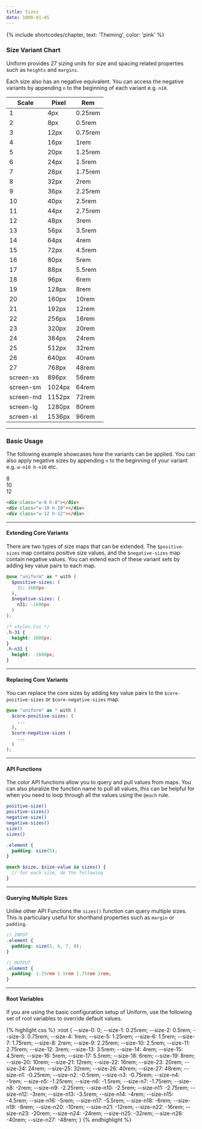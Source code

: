 ```yaml
---
title: Sizes
date: 1000-01-05
---
```


{% include shortcodes/chapter, text: 'Theming', color: 'pink' %}

### Size Variant Chart

Uniform provides 27 sizing units for size and spacing related properties such as `heights` and `margins`.

Each size also has an negative equivalent. You can access the negative variants by appending `n` to the beginning of each variant e.g. `n10`.

<div class="shadow-1 h-25 radius-sm overflow-hidden overflow-y-auto">
<table class="table shadow-none radius-0 relative">
  <thead class="uppercase font-xs font-600 tracking-1 color-black">
    <tr>
      <th class="sticky bg-white t-npx">
        Scale
      </th>
      <th class="sticky bg-white t-npx align-right">
        Pixel
      </th>
      <th class="sticky bg-white t-npx align-right">
        Rem
      </th>
    </tr>
  </thead>
  <tbody class="font-sm">
    <tr><td>1</td><td class="color-teal-700 align-right">4px</td><td class="color-gray-200 align-right">0.25rem</td>
    <tr><td>2</td><td class="color-teal-700 align-right">8px</td><td class="color-gray-200 align-right">0.5rem</td>
    <tr><td>3</td><td class="color-teal-700 align-right">12px</td><td class="color-gray-200 align-right">0.75rem</td>
    <tr><td>4</td><td class="color-teal-700 align-right">16px</td><td class="color-gray-200 align-right">1rem</td>
    <tr><td>5</td><td class="color-teal-700 align-right">20px</td><td class="color-gray-200 align-right">1.25rem</td>
    <tr><td>6</td><td class="color-teal-700 align-right">24px</td><td class="color-gray-200 align-right">1.5rem</td>
    <tr><td>7</td><td class="color-teal-700 align-right">28px</td><td class="color-gray-200 align-right">1.75rem</td>
    <tr><td>8</td><td class="color-teal-700 align-right">32px</td><td class="color-gray-200 align-right">2rem</td>
    <tr><td>9</td><td class="color-teal-700 align-right">36px</td><td class="color-gray-200 align-right">2.25rem</td>
    <tr><td>10</td><td class="color-teal-700 align-right">40px</td><td class="color-gray-200 align-right">2.5rem</td>
    <tr><td>11</td><td class="color-teal-700 align-right">44px</td><td class="color-gray-200 align-right">2.75rem</td>
    <tr><td>12</td><td class="color-teal-700 align-right">48px</td><td class="color-gray-200 align-right">3rem</td>
    <tr><td>13</td><td class="color-teal-700 align-right">56px</td><td class="color-gray-200 align-right">3.5rem</td>
    <tr><td>14</td><td class="color-teal-700 align-right">64px</td><td class="color-gray-200 align-right">4rem</td>
    <tr><td>15</td><td class="color-teal-700 align-right">72px</td><td class="color-gray-200 align-right">4.5rem</td>
    <tr><td>16</td><td class="color-teal-700 align-right">80px</td><td class="color-gray-200 align-right">5rem</td>
    <tr><td>17</td><td class="color-teal-700 align-right">88px</td><td class="color-gray-200 align-right">5.5rem</td>
    <tr><td>18</td><td class="color-teal-700 align-right">96px</td><td class="color-gray-200 align-right">6rem</td>
    <tr><td>19</td><td class="color-teal-700 align-right">128px</td><td class="color-gray-200 align-right">8rem</td>
    <tr><td>20</td><td class="color-teal-700 align-right">160px</td><td class="color-gray-200 align-right">10rem</td>
    <tr><td>21</td><td class="color-teal-700 align-right">192px</td><td class="color-gray-200 align-right">12rem</td>
    <tr><td>22</td><td class="color-teal-700 align-right">256px</td><td class="color-gray-200 align-right">16rem</td>
    <tr><td>23</td><td class="color-teal-700 align-right">320px</td><td class="color-gray-200 align-right">20rem</td>
    <tr><td>24</td><td class="color-teal-700 align-right">384px</td><td class="color-gray-200 align-right">24rem</td>
    <tr><td>25</td><td class="color-teal-700 align-right">512px</td><td class="color-gray-200 align-right">32rem</td>
    <tr><td>26</td><td class="color-teal-700 align-right">640px</td><td class="color-gray-200 align-right">40rem</td>
    <tr><td>27</td><td class="color-teal-700 align-right">768px</td><td class="color-gray-200 align-right">48rem</td>
    <tr><td>screen-xs</td><td class="color-teal-700 align-right">896px</td><td class="color-gray-200 align-right">56rem</td>
    <tr><td>screen-sm</td><td class="color-teal-700 align-right">1024px</td><td class="color-gray-200 align-right">64rem</td>
    <tr><td>screen-md</td><td class="color-teal-700 align-right">1152px</td><td class="color-gray-200 align-right">72rem</td>
    <tr><td>screen-lg</td><td class="color-teal-700 align-right">1280px</td><td class="color-gray-200 align-right">80rem</td>
    <tr><td>screen-xl</td><td class="color-teal-700 align-right">1536px</td><td class="color-gray-200 align-right">96rem</td>
  </tbody>
</table>
</div>

---

### Basic Usage

The following example showcases how the variants can be applied. You can also apply negative sizes by appending `n` to the beginning of your variant e.g. `w-n10 h-n10` etc.

<section class="radius-sm bg-silver-50 p-6 flex">
  <div class="flex align-items-center justify-content-center bg-black color-white font-600 w-8 h-8 radius-round mr-6">
    8
  </div>
  <div class="flex align-items-center justify-content-center bg-black color-white font-600 w-10 h-10 radius-round mr-6">
    10
  </div>
  <div class="flex align-items-center justify-content-center bg-black color-white font-600 w-12 h-12 radius-round">
    12
  </div>
</section>

```html
<div class="w-8 h-8"></div>
<div class="w-10 h-10"></div>
<div class="w-12 h-12"></div>
```

---

#### Extending Core Variants

There are two types of size maps that can be extended. The `$positive-sizes` map contains positive size values, and the `$negative-sizes` map contain negative values. You can extend each of these variant sets by adding key value pairs to each map.

```scss
@use "uniform" as * with (
  $positive-sizes: (
    31: 1600px
  ),
  $negative-sizes: (
    n31: -1600px
  )
);
```

```css
/* styles.css */
.h-31 {
  height: 1600px;
}
.h-n31 {
  height: -1600px;
}
```

---

#### Replacing Core Variants

You can replace the core sizes by adding key value pairs to the `$core-positive-sizes` or `$core-negative-sizes` map.

```scss
@use "uniform" as * with (
  $core-positive-sizes: (
    ...
  ),
  $core-negative-sizes (
    ...
  )
);
```

---

#### API Functions

The color API functions allow you to query and pull values from maps. You can also pluralize the function name to pull all values, this can be helpful for when you need to loop through all the values using the `@each` rule.

```bash
positive-size()
positive-sizes()
negative-size()
negative-sizes()
size()
sizes()
```

```scss
.element {
  padding: size(5);
}

@each $size, $size-value in sizes() {
  // for each size, do the following
}
```

---

#### Querying Multiple Sizes

Unlike other API Functions the `sizes()` function can query multiple sizes. This is particulary useful for shorthand properties such as `margin` or `padding`.

```scss
// INPUT
.element {
  padding: size(5, 6, 7, 8);
}

// OUTPUT
.element {
  padding: 1.25rem 1.5rem 1.75rem 2rem;
}
```

---

#### Root Variables

If you are using the basic configuration setup of Uniform, use the following set of root variables to override default values.

<div class="bg-black radius-sm h-25 overflow-auto">
{% highlight css %}
:root {
  --size-0: 0;
  --size-1: 0.25rem;
  --size-2: 0.5rem;
  --size-3: 0.75rem;
  --size-4: 1rem;
  --size-5: 1.25rem;
  --size-6: 1.5rem;
  --size-7: 1.75rem;
  --size-8: 2rem;
  --size-9: 2.25rem;
  --size-10: 2.5rem;
  --size-11: 2.75rem;
  --size-12: 3rem;
  --size-13: 3.5rem;
  --size-14: 4rem;
  --size-15: 4.5rem;
  --size-16: 5rem;
  --size-17: 5.5rem;
  --size-18: 6rem;
  --size-19: 8rem;
  --size-20: 10rem;
  --size-21: 12rem;
  --size-22: 16rem;
  --size-23: 20rem;
  --size-24: 24rem;
  --size-25: 32rem;
  --size-26: 40rem;
  --size-27: 48rem;
  --size-n1: -0.25rem;
  --size-n2: -0.5rem;
  --size-n3: -0.75rem;
  --size-n4: -1rem;
  --size-n5: -1.25rem;
  --size-n6: -1.5rem;
  --size-n7: -1.75rem;
  --size-n8: -2rem;
  --size-n9: -2.25rem;
  --size-n10: -2.5rem;
  --size-n11: -2.75rem;
  --size-n12: -3rem;
  --size-n13: -3.5rem;
  --size-n14: -4rem;
  --size-n15: -4.5rem;
  --size-n16: -5rem;
  --size-n17: -5.5rem;
  --size-n18: -6rem;
  --size-n19: -8rem;
  --size-n20: -10rem;
  --size-n21: -12rem;
  --size-n22: -16rem;
  --size-n23: -20rem;
  --size-n24: -24rem;
  --size-n25: -32rem;
  --size-n26: -40rem;
  --size-n27: -48rem;
}
{% endhighlight %}
</div>